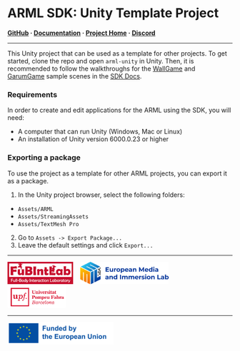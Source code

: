# ARML SDK: Unity Template Project
**[GitHub](https://github.com/fubilab/arml-sdk) ·
  [Documentation](https://fubilab.github.io/arml-sdk/) ·
  [Project Home](https://emil-xr.eu/lighthouse-projects/upf-ar-magic-lantern/) ·
  [Discord](https://discord.gg/zWZT3yKf4q)**
<hr size="1" />

This Unity project that can be used as a template for other projects. To get started, clone the repo and open `arml-unity` in Unity. Then, it is recommended to follow the walkthroughs for the [WallGame](https://fubilab.github.io/arml-sdk/docs/wallgame.html) and [GarumGame](https://fubilab.github.io/arml-sdk/docs/garumgame.html) sample scenes in the [SDK Docs](https://fubilab.github.io/arml-sdk/).

### Requirements

In order to create and edit applications for the ARML using the SDK, you will need:
-	A computer that can run Unity (Windows, Mac or Linux)
-	An installation of Unity version 6000.0.23 or higher

### Exporting a package

To use the project as a template for other ARML projects, you can export it as a package.

1. In the Unity project browser, select the following folders: 
  - `Assets/ARML`
  - `Assets/StreamingAssets`
  - `Assets/TextMesh Pro`
2. Go to `Assets -> Export Package...`
3. Leave the default settings and click `Export...`

<hr size="1">
<a href="https://www.upf.edu/web/fubintlab">
<img src="../arml-website/docs/images/FubIntLab.jpg" height="50" margin="5"/></a>
&nbsp;&nbsp;
<a href="https://emil-xr.eu">
<img src="../arml-website/docs/images/emil-logo.png" height="50"/></a>
&nbsp;&nbsp;
<a href="https://upf.edu">
<img src="../arml-website/docs/images/UPF.png" height="50"/></a>
<hr size="1">
<img src="../arml-website/docs/images/funded-by-the-eu.png" height="50" />
